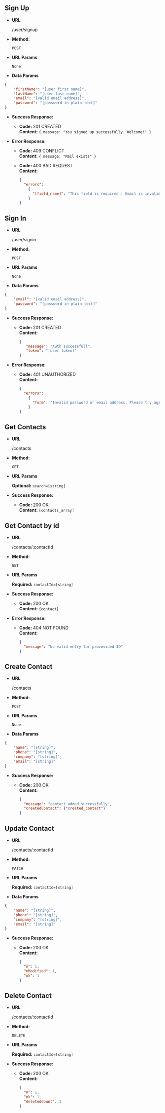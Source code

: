 **Sign Up**
----

* **URL**

  /user/signup

* **Method:**

  `POST`

* **URL Params**

  `None`

* **Data Params**

```json
{
    "firstName": "[user first name]",
    "lastName": "[user last name]",
    "email": "[valid email address]",
    "password": "[password in plain text]"
}
```
* **Success Response:**

  * **Code:** 201 CREATED <br />
    **Content:** `{ message: "You signed up successfully. Welcome!" }`

* **Error Response:**

  * **Code:** 409 CONFLICT <br />
    **Content:** `{ message: "Mail exists" }`
    
  * **Code:** 400 BAD REQUEST <br />
    **Content:**
    ```json
    { 
      "errors": 
        {
          "[field_name]": "This field is required | Email is invalid"
        }
    }
    ```

**Sign In**
----

* **URL**

  /user/signin

* **Method:**

  `POST`
  
* **URL Params**

  `None`

* **Data Params**

```json
{
    "email": "[valid email address]",
    "password": "[password in plain text]"
}
```
* **Success Response:**

  * **Code:** 201 CREATED <br />
    **Content:** 
    ```json
    { 
       "message": "Auth successfull",
       "token": "[user token]" 
    }
    ```

* **Error Response:**

  * **Code:** 401 UNAUTHORIZED <br />
    **Content:**
    ```json
    { 
      "errors": 
        {
          "form": "Invalid password or email address. Please try again."
        }
    }
    ```

**Get Contacts**
----

* **URL**

  /contacts

* **Method:**

  `GET`

* **URL Params**

  **Optional:** `search=[string]`

* **Success Response:**

  * **Code:** 200 OK <br />
    **Content:** `[contacts_array]`

**Get Contact by id**
----

* **URL**

  /contacts/:contactId

* **Method:**

  `GET`

* **URL Params**

  **Required:** `contactId=[string]`

* **Success Response:**

  * **Code:** 200 OK <br />
    **Content:** `{contact}`

* **Error Response:**

  * **Code:** 404 NOT FOUND <br />
    **Content:**
    ```json
    { 
      "message": "No valid entry for provovided ID"
    }
    ```

**Create Contact**
----

* **URL**

  /contacts

* **Method:**

  `POST`

* **URL Params**

  `None`

* **Data Params**

```json
{
    "name": "[string]",
    "phone": "[string]",
    "company": "[string]",
    "email": "[string]"
}
```

* **Success Response:**

  * **Code:** 200 OK <br />
    **Content:**
    ```json
    {
      "message": "contact added successfully",
      "createdContact": {"created_contact"}
    }
    ```
    
**Update Contact**
----

* **URL**

  /contacts/:contactId

* **Method:**

  `PATCH`

* **URL Params**

  **Required:** `contactId=[string]`

* **Data Params**

```json
{
    "name": "[string]",
    "phone": "[string]",
    "company": "[string]",
    "email": "[string]"
}
```

* **Success Response:**

  * **Code:** 200 OK <br />
    **Content:**
    ```json
    {
      "n": 1,
      "nModified": 1,
      "ok": 1
    }
    ```
**Delete Contact**
----

* **URL**

  /contacts/:contactId

* **Method:**

  `DELETE`

* **URL Params**

  **Required:** `contactId=[string]`

* **Success Response:**

  * **Code:** 200 OK <br />
    **Content:**
    ```json
    {
      "n": 1,
      "ok": 1,
      "deletedCount": 1
    }
    ```
